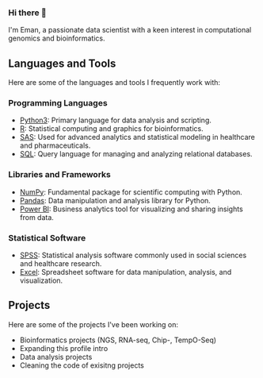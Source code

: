 ### Hi there 👋

I'm Eman, a passionate data scientist with a keen interest in computational genomics and bioinformatics. 

## Languages and Tools

Here are some of the languages and tools I frequently work with:

### Programming Languages
- [Python3](https://www.python.org/): Primary language for data analysis and scripting.
- [R](https://www.r-project.org/): Statistical computing and graphics for bioinformatics.
- [SAS](https://www.sas.com/): Used for advanced analytics and statistical modeling in healthcare and pharmaceuticals.
- [SQL](https://www.w3schools.com/sql/): Query language for managing and analyzing relational databases.

### Libraries and Frameworks
- [NumPy](https://numpy.org/): Fundamental package for scientific computing with Python.
- [Pandas](https://pandas.pydata.org/): Data manipulation and analysis library for Python.
- [Power BI](https://powerbi.microsoft.com/): Business analytics tool for visualizing and sharing insights from data.

### Statistical Software
- [SPSS](https://www.ibm.com/products/spss-statistics): Statistical analysis software commonly used in social sciences and healthcare research.
- [Excel](https://www.microsoft.com/en/microsoft-365/excel): Spreadsheet software for data manipulation, analysis, and visualization.

## Projects

Here are some of the projects I've been working on:

- Bioinformatics projects (NGS, RNA-seq, Chip-, TempO-Seq)
- Expanding this profile intro
- Data analysis projects
- Cleaning the code of exisitng projects


